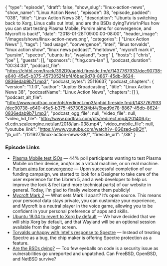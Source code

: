 {
  "type": "episode",
  "draft": false,
  "show_slug": "linux-action-news",
  "show_name": "Linux Action News",
  "episode": 38,
  "episode_padded": "038",
  "title": "Linux Action News 38",
  "description": "Ubuntu is switching back to Xorg, Linus calls out Intel, and are the BSDs dying?\r\n\r\nPlus how you can start testing Plasma Mobile, Pursim aims for convergence, and Mycroft is back!",
  "date": "2018-01-28T09:00:00-08:00",
  "header_image": "/images/shows/linux-action-news.png",
  "categories": [
    "Linux Action News"
  ],
  "tags": [
    "bsd usage",
    "convergence",
    "intel",
    "linus torvalds",
    "linux action show",
    "linux news podcast",
    "meltdown",
    "mycroft mark ii",
    "pursim",
    "spectre",
    "ubuntu lts",
    "wayland",
    "xorg"
  ],
  "hosts": [
    "chris",
    "joe"
  ],
  "guests": [],
  "sponsors": [
    "ting.com-lan"
  ],
  "podcast_duration": "00:34:33",
  "podcast_file": "https://chtbl.com/track/392D9/aphid.fireside.fm/d/1437767933/dec90738-e640-45e5-b375-4573052f4bf4/6bad9d78-8867-45db-8624-0836edab9b71.mp3",
  "podcast_bytes": 25116637,
  "podcast_chapters": {
    "version": "1.1.0",
    "author": "Jupiter Broadcasting",
    "title": "Linux Action News 38",
    "podcastName": "Linux Action News",
    "chapters": []
  },
  "podcast_alt_file": "http://www.podtrac.com/pts/redirect.mp3/aphid.fireside.fm/d/1437767933/dec90738-e640-45e5-b375-4573052f4bf4/6bad9d78-8867-45db-8624-0836edab9b71.mp3",
  "podcast_ogg_file": null,
  "video_file": null,
  "video_hd_file": "http://www.podtrac.com/pts/redirect.mp4/201406.jb-dl.cdn.scaleengine.net/lan/2018/lan-038.mp4",
  "video_mobile_file": null,
  "youtube_link": "https://www.youtube.com/watch?v=6G6zed-q8QY",
  "jb_url": "/121927/linux-action-news-38/",
  "fireside_url": "/38"
}


### Episode Links

  * [Plasma Mobile test ISOs](http://blog.bshah.in/2018/01/26/trying-out-plasma-mobile/ "Plasma Mobile test ISOs") — 44% poll participants wanting to test Plasma Mobile on their device, and/or as a virtual machine, or on real machine.
  * [Purism aims for convergence](https://puri.sm/posts/librem5-progress-report-2/ "Purism aims for convergence") — Upon successful completion of our funding campaign, we started to look for a Designer to take care of the user experience for the Librem 5, and a web developer to help us improve the look & feel (and more technical parts) of our website in general. Today, I’m glad to finally welcome them publicly!
  * [Mycroft Mark 2](https://www.kickstarter.com/projects/aiforeveryone/mycroft-mark-ii-the-open-voice-assistant "Mycroft Mark 2") — What sets Mark II apart? It’s open source. This means your personal data stays private, you can customize your experience, and Mycroft is a neutral player in the voice game, allowing you to be confident in your personal preference of apps and skills. 
  * [Ubuntu 18.04 to revert to Xorg by default](https://insights.ubuntu.com/2018/01/26/bionic-beaver-18-04-lts-to-use-xorg-by-default/ "Ubuntu 18.04 to revert to Xorg by default") — We have decided that we will ship Xorg by default, and that Wayland will be an optional session available from the login screen. 
  * [Torvalds unhappy with Intel's response to Spectre](https://www.theregister.co.uk/2018/01/22/intel_spectre_fix_linux/ "Torvalds unhappy with Intel's response to Spectre") — Instead of treating Spectre as a bug, the chip maker is offering Spectre protection as a feature.
  * [Are the BSDs dying?](https://www.csoonline.com/article/3250653/open-source-tools/is-the-bsd-os-dying-some-security-researchers-think-so.html "Are the BSDs dying?") — Too few eyeballs on code is a security issue as vulnerabilities go unreported and unpatched. Can FreeBSD, OpenBSD, and NetBSD survive?


